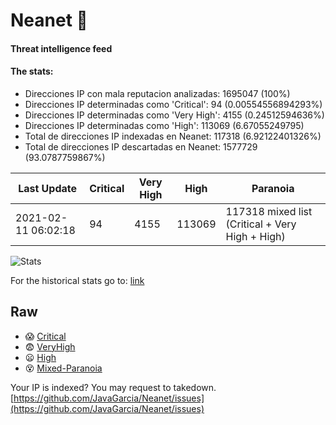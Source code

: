 # Neanet :hocho:
#### Threat intelligence feed
#### The stats:

- Direcciones IP con mala reputacion analizadas: 1695047 (100%)
- Direcciones IP determinadas como 'Critical':  94 (0.00554556894293%)
- Direcciones IP determinadas como 'Very High':  4155 (0.24512594636%)
- Direcciones IP determinadas como 'High':  113069 (6.67055249795)
- Total de direcciones IP indexadas en Neanet:  117318 (6.92122401326%)
- Total de direcciones IP descartadas en Neanet:  1577729 (93.0787759867%)

| Last Update | Critical | Very High | High | Paranoia |
| --- | --- | --- | --- | --- |
| 2021-02-11 06:02:18 | 94 | 4155 | 113069 | 117318 mixed list (Critical + Very High + High)|

![Stats](https://docs.google.com/spreadsheets/d/e/2PACX-1vSnaNMIXVabIpDJjufMlzH7poXnshF3mgd8Is1g9ytUEzVsP5my4Trn8f-xkoLLQ38xpL3HtmUexLo6/pubchart?oid=501124687&format=image)

For the historical stats go to: [link](/stats.csv)
## Raw
- :scream: [Critical](https://raw.githubusercontent.com/JavaGarcia/Neanet/master/blacklists/neanet_critical.txt)
- :fearful: [VeryHigh](https://raw.githubusercontent.com/JavaGarcia/Neanet/master/blacklists/neanet_veryHigh.txtt)
- :frowning: [High](https://raw.githubusercontent.com/JavaGarcia/Neanet/master/blacklists/neanet_high.txt)
- :dizzy_face: [Mixed-Paranoia](https://raw.githubusercontent.com/JavaGarcia/Neanet/master/blacklists/neanet_all.txt)


Your IP is indexed? You may request to takedown. [https://github.com/JavaGarcia/Neanet/issues](https://github.com/JavaGarcia/Neanet/issues)



















































































































































































































































































































































































































































































































































































































































































































































































































































































































































































































































































































































































































































































































































































































































































































































































































































































































































































































































































































































































































































































































































































































































































































































































































































































































































































































































































































































































































































































































































































































































































































































































































































































































































































































































































































































































































































































































































































































































































































































































































































































































































































































































































